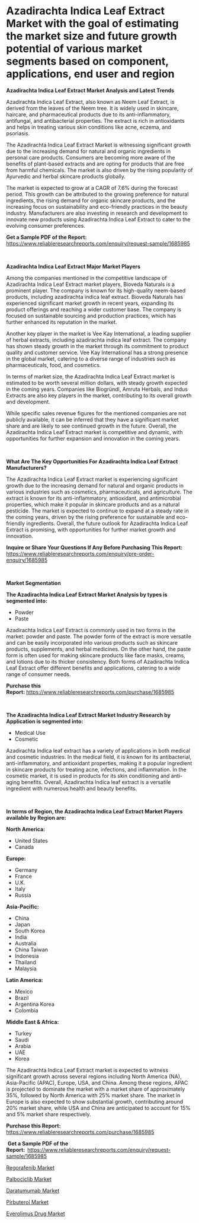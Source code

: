 <p><h1>Azadirachta Indica Leaf Extract Market with the goal of estimating the market size and future growth potential of various market segments based on component, applications, end user and region</h1></p><p><strong>Azadirachta Indica Leaf Extract Market Analysis and Latest Trends</strong></p>
<p><p>Azadirachta Indica Leaf Extract, also known as Neem Leaf Extract, is derived from the leaves of the Neem tree. It is widely used in skincare, haircare, and pharmaceutical products due to its anti-inflammatory, antifungal, and antibacterial properties. The extract is rich in antioxidants and helps in treating various skin conditions like acne, eczema, and psoriasis.</p><p>The Azadirachta Indica Leaf Extract Market is witnessing significant growth due to the increasing demand for natural and organic ingredients in personal care products. Consumers are becoming more aware of the benefits of plant-based extracts and are opting for products that are free from harmful chemicals. The market is also driven by the rising popularity of Ayurvedic and herbal skincare products globally.</p><p>The market is expected to grow at a CAGR of 7.6% during the forecast period. This growth can be attributed to the growing preference for natural ingredients, the rising demand for organic skincare products, and the increasing focus on sustainability and eco-friendly practices in the beauty industry. Manufacturers are also investing in research and development to innovate new products using Azadirachta Indica Leaf Extract to cater to the evolving consumer preferences.</p></p>
<p><strong>Get a Sample PDF of the Report:&nbsp;</strong> <a href="https://www.reliableresearchreports.com/enquiry/request-sample/1685985">https://www.reliableresearchreports.com/enquiry/request-sample/1685985</a></p>
<p>&nbsp;</p>
<p><strong>Azadirachta Indica Leaf Extract Major Market Players</strong></p>
<p><p>Among the companies mentioned in the competitive landscape of Azadirachta Indica Leaf Extract market players, Bioveda Naturals is a prominent player. The company is known for its high-quality neem-based products, including azadirachta indica leaf extract. Bioveda Naturals has experienced significant market growth in recent years, expanding its product offerings and reaching a wider customer base. The company is focused on sustainable sourcing and production practices, which has further enhanced its reputation in the market.</p><p>Another key player in the market is Vee Kay International, a leading supplier of herbal extracts, including azadirachta indica leaf extract. The company has shown steady growth in the market through its commitment to product quality and customer service. Vee Kay International has a strong presence in the global market, catering to a diverse range of industries such as pharmaceuticals, food, and cosmetics.</p><p>In terms of market size, the Azadirachta Indica Leaf Extract market is estimated to be worth several million dollars, with steady growth expected in the coming years. Companies like Biogründl, Amruta Herbals, and Indus Extracts are also key players in the market, contributing to its overall growth and development.</p><p>While specific sales revenue figures for the mentioned companies are not publicly available, it can be inferred that they have a significant market share and are likely to see continued growth in the future. Overall, the Azadirachta Indica Leaf Extract market is competitive and dynamic, with opportunities for further expansion and innovation in the coming years.</p></p>
<p>&nbsp;</p>
<p><strong>What Are The Key Opportunities For Azadirachta Indica Leaf Extract Manufacturers?</strong></p>
<p><p>The Azadirachta Indica Leaf Extract market is experiencing significant growth due to the increasing demand for natural and organic products in various industries such as cosmetics, pharmaceuticals, and agriculture. The extract is known for its anti-inflammatory, antioxidant, and antimicrobial properties, which make it popular in skincare products and as a natural pesticide. The market is expected to continue to expand at a steady rate in the coming years, driven by the rising preference for sustainable and eco-friendly ingredients. Overall, the future outlook for Azadirachta Indica Leaf Extract is promising, with opportunities for further market growth and innovation.</p></p>
<p><strong>Inquire or Share Your Questions If Any Before Purchasing This Report:</strong> <a href="https://www.reliableresearchreports.com/enquiry/pre-order-enquiry/1685985">https://www.reliableresearchreports.com/enquiry/pre-order-enquiry/1685985</a></p>
<p>&nbsp;</p>
<p><strong>Market Segmentation</strong></p>
<p><strong>The Azadirachta Indica Leaf Extract Market Analysis by types is segmented into:</strong></p>
<p><ul><li>Powder</li><li>Paste</li></ul></p>
<p><p>Azadirachta Indica Leaf Extract is commonly used in two forms in the market: powder and paste. The powder form of the extract is more versatile and can be easily incorporated into various products such as skincare products, supplements, and herbal medicines. On the other hand, the paste form is often used for making skincare products like face masks, creams, and lotions due to its thicker consistency. Both forms of Azadirachta Indica Leaf Extract offer different benefits and applications, catering to a wide range of consumer needs.</p></p>
<p><strong>Purchase this Report:&nbsp;</strong><a href="https://www.reliableresearchreports.com/purchase/1685985">https://www.reliableresearchreports.com/purchase/1685985</a></p>
<p>&nbsp;</p>
<p><strong>The Azadirachta Indica Leaf Extract Market Industry Research by Application is segmented into:</strong></p>
<p><ul><li>Medical Use</li><li>Cosmetic</li></ul></p>
<p><p>Azadirachta Indica leaf extract has a variety of applications in both medical and cosmetic industries. In the medical field, it is known for its antibacterial, anti-inflammatory, and antioxidant properties, making it a popular ingredient in skincare products for treating acne, infections, and inflammation. In the cosmetic market, it is used in products for its skin conditioning and anti-aging benefits. Overall, Azadirachta Indica leaf extract is a versatile ingredient with numerous health and beauty benefits.</p></p>
<p>&nbsp;</p>
<p><strong>In terms of Region, the Azadirachta Indica Leaf Extract Market Players available by Region are:</strong></p>
<p>
    <p> <strong> North America: </strong>
        <ul>
            <li>United States</li>
            <li>Canada</li>
        </ul>
        </p> 
    <p> <strong> Europe: </strong>
        <ul>
            <li>Germany</li>
            <li>France</li>
            <li>U.K.</li>
            <li>Italy</li>
            <li>Russia</li>
        </ul>
        </p> 
    <p> <strong> Asia-Pacific: </strong>
        <ul>
            <li>China</li>
            <li>Japan</li>
            <li>South Korea</li>
            <li>India</li>
            <li>Australia</li>
            <li>China Taiwan</li>
            <li>Indonesia</li>
            <li>Thailand</li>
            <li>Malaysia</li>
        </ul>
        </p> 
    <p> <strong> Latin America: </strong>
        <ul>
            <li>Mexico</li>
            <li>Brazil</li>
            <li>Argentina Korea</li>
            <li>Colombia</li>
        </ul>
        </p> 
    <p> <strong> Middle East & Africa: </strong>
        <ul>
            <li>Turkey</li>
            <li>Saudi</li>
            <li>Arabia</li>
            <li>UAE</li>
            <li>Korea</li>
        </ul>
    </p>
    </p>
<p><p>The Azadirachta Indica Leaf Extract market is expected to witness significant growth across several regions including North America (NA), Asia-Pacific (APAC), Europe, USA, and China. Among these regions, APAC is projected to dominate the market with a market share of approximately 35%, followed by North America with 25% market share. The market in Europe is also expected to show substantial growth, contributing around 20% market share, while USA and China are anticipated to account for 15% and 5% market share respectively.</p></p>
<p><strong>Purchase this Report: </strong><a href="https://www.reliableresearchreports.com/purchase/1685985">https://www.reliableresearchreports.com/purchase/1685985</a></p>
<p>&nbsp;<strong>Get a Sample PDF of the Report:&nbsp;&nbsp;</strong><a href="https://www.reliableresearchreports.com/enquiry/request-sample/1685985">https://www.reliableresearchreports.com/enquiry/request-sample/1685985</a></p>
<p><strong></strong></p>
<p><p><a href="https://medium.com/@v4171497/regorafenib-market-size-cagr-trends-2024-2030-fde1c3fc0bf5">Regorafenib Market</a></p><p><a href="https://medium.com/@charvi.reportprime/palbociclib-market-outlook-industry-overview-and-forecast-2024-to-2031-64b260df6eb3">Palbociclib Market</a></p><p><a href="https://medium.com/@lilyberge344/daratumumab-market-outlook-industry-overview-and-forecast-2024-to-2031-b358160a73d8">Daratumumab Market</a></p><p><a href="https://medium.com/@charvi.reportprime/pirbuterol-market-share-evolution-and-market-growth-trends-2024-2031-0f948433e70e">Pirbuterol Market</a></p><p><a href="https://medium.com/@amyacrooks6457/everolimus-drug-market-exploring-market-share-market-trends-and-future-growth-6edc17f2da7b">Everolimus Drug Market</a></p></p>